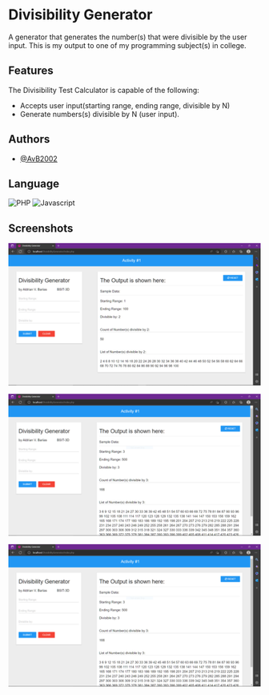 
# Divisibility Generator

A generator that generates the number(s) that were divisible by the user input. This is my output to one of my programming subject(s) in college. 

## Features
The Divisibility Test Calculator is capable of the following:
- Accepts user input(starting range, ending range, divisible by N)
- Generate numbers(s) divisible by N (user input).

## Authors
- [@AvB2002](https://www.github.com/AvB2002)

## Language
![PHP](https://img.shields.io/badge/php-%23777BB4.svg?style=for-the-badge&logo=php&logoColor=white)
![Javascript](https://img.shields.io/badge/-javascript%20-green?style=for-the-badge&logo=javascript&logoColor=white)

## Screenshots

![Sample Output #1](https://github.com/AvB2002/divisibility-generator/blob/master/screenshots/1.PNG)

![Sample Output #2](https://github.com/AvB2002/divisibility-generator/blob/master/screenshots/2.PNG)

![Sample Output #2](https://github.com/AvB2002/divisibility-generator/blob/master/screenshots/3.PNG)